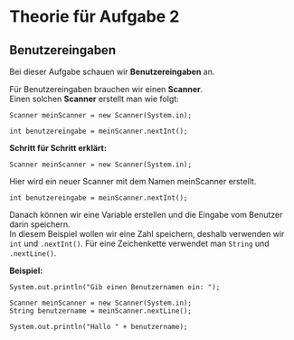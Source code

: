 # Theorie für Aufgabe 2

## Benutzereingaben

Bei dieser Aufgabe schauen wir **Benutzereingaben** an.

Für Benutzereingaben brauchen wir einen **Scanner**.  
Einen solchen **Scanner** erstellt man wie folgt: 

```
Scanner meinScanner = new Scanner(System.in); 

int benutzereingabe = meinScanner.nextInt(); 
```

**Schritt für Schritt erklärt:**
```
Scanner meinScanner = new Scanner(System.in);
```
Hier wird ein neuer Scanner mit dem Namen meinScanner erstellt. 

```
int benutzereingabe = meinScanner.nextInt();
```
Danach können wir eine Variable erstellen und die Eingabe vom Benutzer darin speichern.  
In diesem Beispiel wollen wir eine Zahl speichern, deshalb verwenden wir `int` und `.nextInt()`. Für eine Zeichenkette verwendet man `String` und `.nextLine()`.

**Beispiel:**
```
System.out.println("Gib einen Benutzernamen ein: ");

Scanner meinScanner = new Scanner(System.in);
String benutzername = meinScanner.nextLine();

System.out.println("Hallo " + benutzername);
```